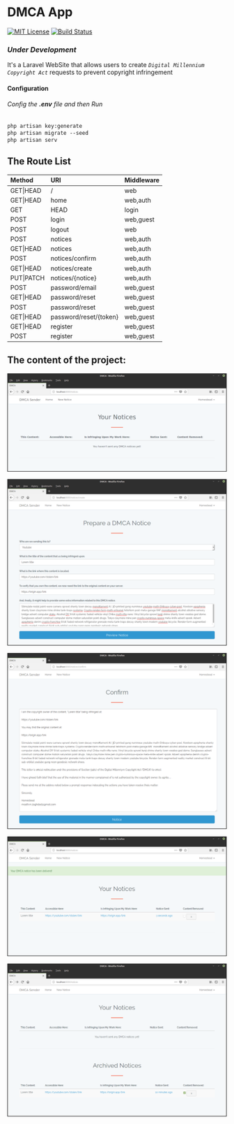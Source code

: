 # DMCA App


[![MIT License](https://img.shields.io/badge/license-MIT-blue.svg)](LICENSE)
[![Build Status](https://travis-ci.org/Moath-Zaghdad/DMCA.svg)](https://travis-ci.org/Moath-Zaghdad/DMCA)

### *Under Development*

It's a Laravel WebSite that allows users to create *`Digital Millennium Copyright Act`* requests to prevent copyright infringement


#### Configuration
	

###### Config the ***.env*** file and then Run
```
php artisan key:generate
php artisan migrate --seed
php artisan serv
```

## The Route List

| Method    | URI                    | Middleware   |
| :-------- | :--------------------- | :----------- |
| GET\|HEAD | /                      | web          |
| GET\|HEAD | home                   | web,auth     |
| GET|HEAD  | login                  | web,guest    |
| POST      | login                  | web,guest    |
| POST      | logout                 | web          |
| POST      | notices                | web,auth     |
| GET\|HEAD | notices                | web,auth     |
| POST      | notices/confirm        | web,auth     |
| GET\|HEAD | notices/create         | web,auth     |
| PUT\|PATCH| notices/{notice}       | web,auth     |
| POST      | password/email         | web,guest    |
| GET\|HEAD | password/reset         | web,guest    |
| POST      | password/reset         | web,guest    |
| GET\|HEAD | password/reset/{token} | web,guest    |
| GET\|HEAD | register               | web,guest    |
| POST      | register               | web,guest    |



## The content of the project:

![Empty Notices](notices_empty.png)

![Create New DMCA Request](create.png)

![Confirm DMCA Request](confirm.png)

![Created](notice.png)

![Archived](archived.png)

